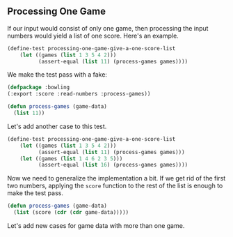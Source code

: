 ## Processing One Game

If our input would consist of only one game, then processing the input numbers would yield a list of one score. Here's an example.

```lisp
(define-test processing-one-game-give-a-one-score-list
    (let ((games (list 1 3 5 4 2)))
          (assert-equal (list 11) (process-games games))))
```
We make the test pass with a fake:
```lisp
(defpackage :bowling
(:export :score :read-numbers :process-games))

(defun process-games (game-data)
  (list 11))
```
Let's add another case to this test.
```lisp
(define-test processing-one-game-give-a-one-score-list
    (let ((games (list 1 3 5 4 2)))
          (assert-equal (list 11) (process-games games)))
    (let ((games (list 1 4 6 2 3 5)))
          (assert-equal (list 16) (process-games games))))
```
Now we need to generalize the implementation a bit. If we get rid of the first two numbers, applying the `score` function to the rest of the list is enough to make the test pass.
```lisp
(defun process-games (game-data)
  (list (score (cdr (cdr game-data)))))
```
Let's add new cases for game data with more than one game.


